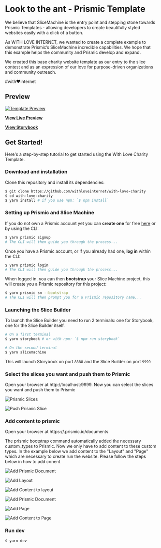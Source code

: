 # Look to the ant - Prismic Template
We believe that SliceMachine is the entry point and stepping stone towards Prismic Templates - allowing developers to create beautifully styled websites easily with a click of a button.

As WITH LOVE INTERNET, we wanted to create a complete example to demonstrate Prismic’s SliceMachine incredible capabilities. We hope that this example helps the community and Prismic develop and expand.

We created this base charity website template as our entry to the slice contest and as an expression of our love for purpose-driven organizations and community outreach.

#with:heart:internet

## Preview
[![Template Preview](https://with-love-charity.vercel.app/homepage-screenshot.png)](https://with-love-charity.vercel.app/)

**[View Live Preview](https://with-love-charity.vercel.app/)**

**[View Storybook](https://with-love-charity.netlify.app/)**

## Get Started!

Here's a step-by-step tutorial to get started using the With Love Charity Template.

### Download and installation

Clone this repository and install its dependencies:

```bash
$ git clone https://github.com/withloveinternet/with-love-charity
$ cd with-love-charity
$ yarn install # if you use npm: `$ npm install`
```

### Setting up Prismic and Slice Machine

If you do not own a Prismic account yet you can **create one** for free [here](https://prismic.io/dashboard/signup?redirectUri=/dashboard) or by using the CLI:

```bash
$ yarn prismic signup
# The CLI will then guide you through the process...
```

Once you have a Prismic account, or if you already had one, **log in** within the CLI:

```bash
$ yarn prismic login
# The CLI will then guide you through the process...
```

When logged in, you can then **bootstrap** your Slice Machine project, this will create you a Prismic repository for this project:

```bash
$ yarn prismic sm --bootstrap
# The CLI will then prompt you for a Prismic repository name...
```

### Launching the Slice Builder

To launch the Slice Builder you need to run 2 terminals: one for Storybook, one for the Slice Builder itself.

```bash
# On a first terminal
$ yarn storybook # or with npm: `$ npm run storybook`

# On the second terminal
$ yarn slicemachine
```

This will launch Storybook on port `8888` and the Slice Builder on port `9999`

### Select the slices you want and push them to Prismic

Open your browser at http://localhost:9999. Now you can select the slices you want and push them to Prismic

![Prismic Slices](https://with-love-charity.vercel.app/SliceMachine-UI.png)

![Push Prismic Slice](https://with-love-charity.vercel.app/localhost-9999-slices-AboutIntro.png)

### Add content to prismic

Open your browser at https://<your-prismic-repository-name>.prismic.io/documents
  
The prismic bootstrap command automatically added the necessary custom_types to Prismic. Now we only have to add content to these custom types. In the example below we add content to the "Layout" and "Page" which are necessary to create run the website. Please follow the steps below in how to add conent

![Add Prismic Document](https://with-love-charity.vercel.app/prismic-io-with-love-charity-add-document.png)

![Add Layout](https://with-love-charity.vercel.app/prismic-io-with-love-charity-add-layout.png)

![Add Content to layout](https://with-love-charity.vercel.app/prismic-io-with-love-charity-layout-content.png)

![Add Prismic Document](https://with-love-charity.vercel.app/prismic-io-with-love-charity-add-document.png)

![Add Page](https://with-love-charity.vercel.app/prismic-io-with-love-charity-add-page.png)

![Add Content to Page](https://with-love-charity.vercel.app/prismic-io-with-love-charity.png)

### Run dev

```bash
$ yarn dev
```
